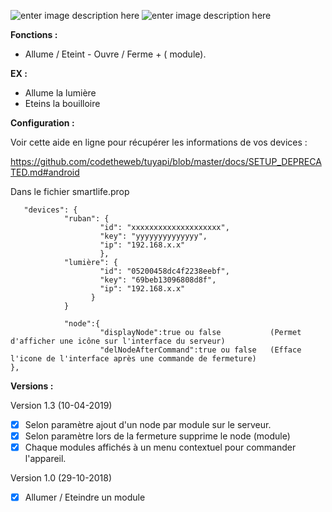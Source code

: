 ![enter image description here](https://raw.githubusercontent.com/Spikharpax/Avatar-Serveur/master/logo/Avatar.jpg)
![enter image description here](https://images-na.ssl-images-amazon.com/images/I/51ggpKwx+cL._SL210_QL95_BG0,0,0,0_FMpng_.png)

**Fonctions :**

-   Allume / Eteint - Ouvre / Ferme + ( module).

**EX :**

- Allume la lumière
- Eteins la bouilloire

**Configuration :**

Voir cette aide en ligne pour récupérer les informations de vos devices :

https://github.com/codetheweb/tuyapi/blob/master/docs/SETUP_DEPRECATED.md#android

Dans le fichier smartlife.prop

       "devices": {
                "ruban": {
                        "id": "xxxxxxxxxxxxxxxxxxxx",
                        "key": "yyyyyyyyyyyyyy",
                        "ip": "192.168.x.x"
                        },
                "lumière": {
                        "id": "05200458dc4f2238eebf",
                        "key": "69beb13096808d8f",                                
                        "ip": "192.168.x.x"
                      }
                }
		
				"node":{
						"displayNode":true ou false 		  (Permet d'afficher une icône sur l'interface du serveur)
						"delNodeAfterCommand":true ou false   (Efface l'icone de l'interface après une commande de fermeture)
	},	
		
**Versions :**

Version 1.3 (10-04-2019)

- [x] Selon paramètre ajout d'un node par module sur le serveur.
- [x] Selon paramètre lors de la fermeture supprime le node (module)
- [x] Chaque modules affichés à un menu contextuel pour commander l'appareil.

Version 1.0 (29-10-2018)

- [x] Allumer / Eteindre un module

